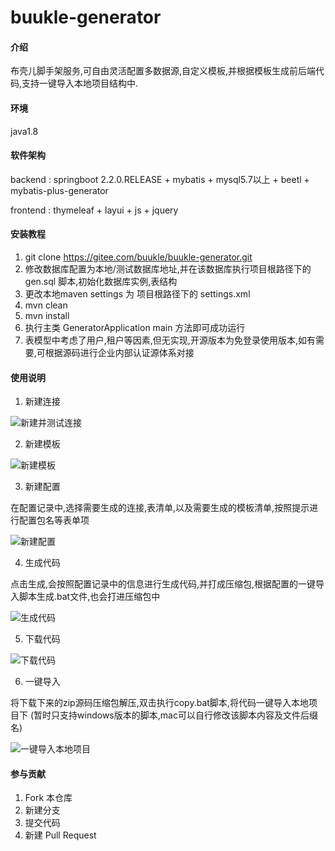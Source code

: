 # buukle-generator

#### 介绍

布壳儿脚手架服务,可自由灵活配置多数据源,自定义模板,并根据模板生成前后端代码,支持一键导入本地项目结构中.

#### 环境

java1.8

#### 软件架构

backend : springboot 2.2.0.RELEASE + mybatis + mysql5.7以上 + beetl + mybatis-plus-generator

frontend :  thymeleaf + layui + js + jquery

#### 安装教程

1.  git clone https://gitee.com/buukle/buukle-generator.git
2.  修改数据库配置为本地/测试数据库地址,并在该数据库执行项目根路径下的 gen.sql 脚本,初始化数据库实例,表结构
3.  更改本地maven settings 为 项目根路径下的 settings.xml
4.  mvn clean
5.  mvn install
6.  执行主类 GeneratorApplication main 方法即可成功运行
7.  表模型中考虑了用户,租户等因素,但无实现,开源版本为免登录使用版本,如有需要,可根据源码进行企业内部认证源体系对接

#### 使用说明

1.  新建连接

![新建并测试连接](https://images.gitee.com/uploads/images/2021/0722/132942_310d8d77_1694096.png "微信截图_20210722132925.png")
    
2.  新建模板

![新建模板](https://images.gitee.com/uploads/images/2021/0722/133030_29f709eb_1694096.png "屏幕截图.png")
    
3.  新建配置

在配置记录中,选择需要生成的连接,表清单,以及需要生成的模板清单,按照提示进行配置包名等表单项
    
![新建配置](https://images.gitee.com/uploads/images/2021/0722/133142_2a0cb7a7_1694096.png "屏幕截图.png")

4.  生成代码

点击生成,会按照配置记录中的信息进行生成代码,并打成压缩包,根据配置的一键导入脚本生成.bat文件,也会打进压缩包中
    
![生成代码](https://images.gitee.com/uploads/images/2021/0722/133232_fba3b423_1694096.png "屏幕截图.png")

5.  下载代码

![下载代码](https://images.gitee.com/uploads/images/2021/0722/133514_c7abed9d_1694096.png "屏幕截图.png")

6.  一键导入

将下载下来的zip源码压缩包解压,双击执行copy.bat脚本,将代码一键导入本地项目下 (暂时只支持windows版本的脚本,mac可以自行修改该脚本内容及文件后缀名)
    
![一键导入本地项目](https://images.gitee.com/uploads/images/2021/0722/133634_91a14bb3_1694096.png "屏幕截图.png")

#### 参与贡献

1.  Fork 本仓库
2.  新建分支
3.  提交代码
4.  新建 Pull Request

